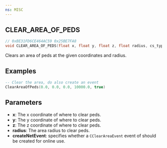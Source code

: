 ```yaml
---
ns: MISC
---
```

## CLEAR_AREA_OF_PEDS

```c
// 0xBE31FD6CE464AC59 0x25BE7FA8
void CLEAR_AREA_OF_PEDS(float x, float y, float z, float radius, cs_type(int) BOOL createNetEvent);
```

Clears an area of peds at the given coordinates and radius.

## Examples
```lua
-- Clear the area, do also create an event
ClearAreaOfPeds(0.0, 0.0, 0.0, 10000.0, true)
```

## Parameters
* **x**: The x coordinate of where to clear peds.
* **y**: The y coordinate of where to clear peds.
* **z**: The z coordinate of where to clear peds.
* **radius**: The area radius to clear peds.
* **createNetEvent**: specifies whether a `CClearAreaEvent` event of should be created for online use.


